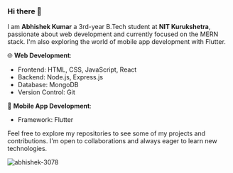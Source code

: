 ### Hi there 👋 
I am **Abhishek Kumar** a 3rd-year B.Tech student at **NIT Kurukshetra**, passionate about web development and currently focused on the MERN stack. I'm also exploring the world of mobile app development with Flutter.

🌐 **Web Development**:
- Frontend: HTML, CSS, JavaScript, React
- Backend: Node.js, Express.js
- Database: MongoDB
- Version Control: Git

📱 **Mobile App Development**:
- Framework: Flutter

Feel free to explore my repositories to see some of my projects and contributions. I'm open to collaborations and always eager to learn new technologies.

![abhishek-3078](https://github-readme-stats.vercel.app/api?username=abhishek-3078)
<!--
**abhishek-3078/abhishek-3078** is a ✨ _special_ ✨ repository because its `README.md` (this file) appears on your GitHub profile.

Here are some ideas to get you started:

- 🔭 I’m currently working on ...

- 👯 I’m looking to collaborate on ...
- 🤔 I’m looking for help with ...
- 💬 Ask me about ...
- 📫 How to reach me: ...
- 😄 Pronouns: ...
- ⚡ Fun fact: ...
-->
